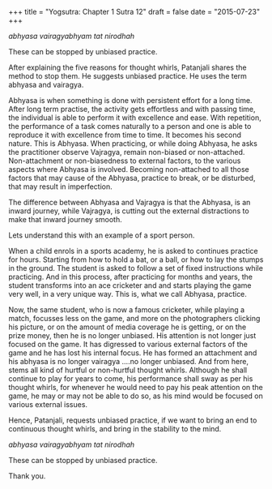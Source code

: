 +++
title = "Yogsutra: Chapter 1 Sutra 12"
draft = false
date = "2015-07-23"
+++

_abhyasa vairagyabhyam tat nirodhah_

These can be stopped by unbiased practice.

After explaining the five reasons for thought whirls, Patanjali shares the method to stop them. He suggests unbiased practice. He uses the term abhyasa and vairagya.

Abhyasa is when something is done with persistent effort for a long time. After long term practise, the activity gets effortless and with passing time, the individual is able to perform it with excellence and ease. With repetition, the performance of a task comes naturally to a person and one is able to reproduce it with excellence from time to time. It becomes his second nature. This is Abhyasa. When practicing, or while doing Abhyasa, he asks the practitioner observe Vajragya, remain non-biased or non-attached. Non-attachment or non-biasedness to external factors, to the various aspects where Abhyasa is involved. Becoming non-attached to all those factors that may cause of the Abhyasa, practice to break, or be disturbed, that may result in imperfection.

The difference between Abhyasa and Vajragya is that the Abhyasa, is an inward journey, while Vajragya, is cutting out the external distractions to make that inward journey smooth.

Lets understand this with an example of a sport person.

When a child enrols in a sports academy, he is asked to continues practice for hours. Starting from how to hold a bat, or a ball, or how to lay the stumps in the ground. The student is asked to follow a set of fixed instructions while practicing. And in this process, after practicing for months and years, the student transforms into an ace cricketer and and starts playing the game very well, in a very unique way. This is, what we call Abhyasa, practice.

Now, the same student, who is now a famous cricketer, while playing a match, focusses less on the game, and more on the photographers clicking his picture, or on the amount of media coverage he is getting, or on the prize money, then he is no longer unbiased. His attention is not longer just focused on the game. It has digressed to various external factors of the game and he has lost his internal focus. He has formed an attachment and his abhyasa is no longer vairagya ….no longer unbiased. And from here, stems all kind of hurtful or non-hurtful thought whirls. Although he shall continue to play for years to come, his performance shall sway as per his thought whirls, for whenever he would need to pay his peak attention on the game, he may or may not be able to do so, as his mind would be focused on various external issues.

Hence, Patanjali, requests unbiased practice, if we want to bring an end to continuous thought whirls, and bring in the stability to the mind.

_abhyasa vairagyabhyam tat nirodhah_

These can be stopped by unbiased practice.

Thank you.
